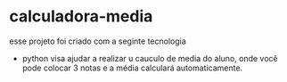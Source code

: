 # calculadora-media
esse projeto foi criado com a seginte tecnologia 
- python
visa ajudar a realizar u cauculo de media do aluno, onde você pode colocar 3 notas e a média calculará automaticamente.
